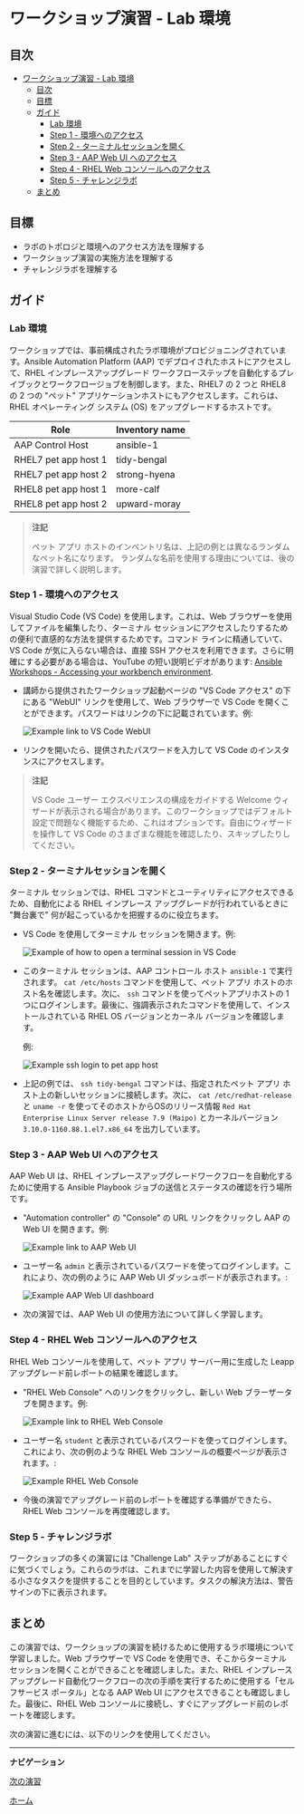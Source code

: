 # ワークショップ演習 - Lab 環境

## 目次

- [ワークショップ演習 - Lab 環境](#workshop-exercise---your-lab-environment)
  - [目次](#目次)
  - [目標](#目標)
  - [ガイド](#ガイド)
    - [Lab 環境](#lab-環境)
    - [Step 1 - 環境へのアクセス](#step-1---環境へのアクセス)
    - [Step 2 - ターミナルセッションを開く](#step-2---ターミナルセッションを開く)
    - [Step 3 - AAP Web UI へのアクセス](#step-3---aap-web-ui-へのアクセス)
    - [Step 4 - RHEL Web コンソールへのアクセス](#step-4---rhel-web-コンソールへのアクセス)
    - [Step 5 - チャレンジラボ](#step-5---チャレンジラボ)
  - [まとめ](#まとめ)

## 目標

* ラボのトポロジと環境へのアクセス方法を理解する
* ワークショップ演習の実施方法を理解する
* チャレンジラボを理解する

## ガイド

### Lab 環境

ワークショップでは、事前構成されたラボ環境がプロビジョニングされています。Ansible Automation Platform (AAP) でデプロイされたホストにアクセスして、RHEL インプレースアップグレード ワークフローステップを自動化するプレイブックとワークフロージョブを制御します。また、RHEL7 の 2 つと RHEL8 の 2 つの "ペット" アプリケーションホストにもアクセスします。これらは、RHEL オペレーティング システム (OS) をアップグレードするホストです。

| Role                 | Inventory name |
| ---------------------| ---------------|
| AAP Control Host     | ansible-1      |
| RHEL7 pet app host 1 | tidy-bengal    |
| RHEL7 pet app host 2 | strong-hyena   |
| RHEL8 pet app host 1 | more-calf      |
| RHEL8 pet app host 2 | upward-moray   |

> **注記**
>
> ペット アプリ ホストのインベントリ名は、上記の例とは異なるランダムなペット名になります。 <!-- FIXME: The workshop launch page provided by your instructor will list the names actually provisioned with your workshop instance. --> ランダムな名前を使用する理由については、後の演習で詳しく説明します。

### Step 1 - 環境へのアクセス

Visual Studio Code (VS Code) を使用します。これは、Web ブラウザーを使用してファイルを編集したり、ターミナル セッションにアクセスしたりするための便利で直感的な方法を提供するためです。コマンド ラインに精通していて、VS Code が気に入らない場合は、直接 SSH アクセスを利用できます。さらに明確にする必要がある場合は、YouTube の短い説明ビデオがあります: <a href="https://youtu.be/Y_Gx4ZBfcuk">Ansible Workshops - Accessing your workbench environment</a>.

- 講師から提供されたワークショップ起動ページの "VS Code アクセス" の下にある "WebUI" リンクを使用して、Web ブラウザーで VS Code を開くことができます。パスワードはリンクの下に記載されています。例:

  ![Example link to VS Code WebUI](images/vscode_link.png)

- リンクを開いたら、提供されたパスワードを入力して VS Code のインスタンスにアクセスします。

> **注記**
>
> VS Code ユーザー エクスペリエンスの構成をガイドする Welcome ウィザードが表示される場合があります。このワークショップではデフォルト設定で問題なく機能するため、これはオプションです。自由にウィザードを操作して VS Code のさまざまな機能を確認したり、スキップしたりしてください。

### Step 2 - ターミナルセッションを開く

ターミナル セッションでは、RHEL コマンドとユーティリティにアクセスできるため、自動化による RHEL インプレース アップグレードが行われているときに "舞台裏で" 何が起こっているかを把握するのに役立ちます。

- VS Code を使用してターミナル セッションを開きます。例:

  ![Example of how to open a terminal session in VS Code](images/new_term.svg)

- このターミナル セッションは、AAP コントロール ホスト `ansible-1` で実行されます。 `cat /etc/hosts` コマンドを使用して、ペット アプリ ホストのホスト名を確認します。次に、 `ssh` コマンドを使ってペットアプリホストの 1 つにログインします。最後に、強調表示されたコマンドを使用して、インストールされている RHEL OS バージョンとカーネル バージョンを確認します。

  例:

  ![Example ssh login to pet app host](images/ssh_login.svg)

- 上記の例では、 `ssh tidy-bengal` コマンドは、指定されたペット アプリ ホスト上の新しいセッションに接続します。次に、 `cat /etc/redhat-release` と `uname -r` を使ってそのホストからOSのリリース情報 `Red Hat Enterprise Linux Server release 7.9 (Maipo)` とカーネルバージョン `3.10.0-1160.88.1.el7.x86_64` を出力しています。

### Step 3 - AAP Web UI へのアクセス

AAP Web UI は、RHEL インプレースアップグレードワークフローを自動化するために使用する Ansible Playbook ジョブの送信とステータスの確認を行う場所です。

- "Automation controller" の "Console" の URL リンクをクリックし AAP の Web UI を開きます。例:

  ![Example link to AAP Web UI](images/aap_link.png)

- ユーザー名 `admin` と表示されているパスワードを使ってログインします。これにより、次の例のように AAP Web UI ダッシュボードが表示されます。:

  ![Example AAP Web UI dashboard](images/aap_console_example.svg)

- 次の演習では、AAP Web UI の使用方法について詳しく学習します。

### Step 4 - RHEL Web コンソールへのアクセス

RHEL Web コンソールを使用して、ペット アプリ サーバー用に生成した Leapp アップグレード前レポートの結果を確認します。

- "RHEL Web Console" へのリンクをクリックし、新しい Web ブラーザータブを開きます。例:

  ![Example link to RHEL Web Console](images/cockpit_link.png)

- ユーザー名 `student` と表示されているパスワードを使ってログインします。これにより、次の例のような RHEL Web コンソールの概要ページが表示されます。:

  ![Example RHEL Web Console](images/cockpit_example.svg)

- 今後の演習でアップグレード前のレポートを確認する準備ができたら、RHEL Web コンソールを再度確認します。

### Step 5 - チャレンジラボ

ワークショップの多くの演習には "Challenge Lab" ステップがあることにすぐに気づくでしょう。これらのラボは、これまでに学習した内容を使用して解決する小さなタスクを提供することを目的としています。タスクの解決方法は、警告サインの下に表示されます。

## まとめ

この演習では、ワークショップの演習を続けるために使用するラボ環境について学習しました。Web ブラウザーで VS Code を使用でき、そこからターミナル セッションを開くことができることを確認しました。また、RHEL インプレース アップグレード自動化ワークフローの次の手順を実行するために使用する「セルフサービス ポータル」となる AAP Web UI にアクセスできることも確認しました。最後に、RHEL Web コンソールに接続し、すぐにアップグレード前のレポートを確認します。

次の演習に進むには、以下のリンクを使用してください。

---

**ナビゲーション**

[次の演習](../1.2-preupg/README.ja.md)

[ホーム](../README.ja.md)
